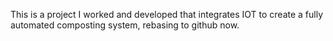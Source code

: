 This is a project I worked and developed that integrates IOT to create a fully automated composting system, rebasing to github now.
